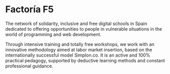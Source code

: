 # Factoría F5

The network of solidarity, inclusive and free digital schools in Spain dedicated to offering opportunities to people in vulnerable situations in the world of programming and web development.

Through intensive training and totally free workshops, we work with an innovative methodology aimed at labor market insertion, based on the internationally successful model Simplon.co. It is an active and 100% practical pedagogy, supported by deductive learning methods and constant professional guidance.
